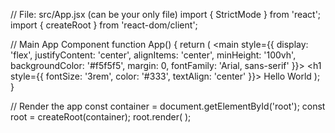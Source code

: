 // File: src/App.jsx (can be your only file)
import { StrictMode } from 'react';
import { createRoot } from 'react-dom/client';

// Main App Component
function App() {
  return (
    <main style={{
      display: 'flex',
      justifyContent: 'center',
      alignItems: 'center',
      minHeight: '100vh',
      backgroundColor: '#f5f5f5',
      margin: 0,
      fontFamily: 'Arial, sans-serif'
    }}>
      <h1 style={{
        fontSize: '3rem',
        color: '#333',
        textAlign: 'center'
      }}>
        Hello World
      </h1>
    </main>
  );
}

// Render the app
const container = document.getElementById('root');
const root = createRoot(container);
root.render(
  <StrictMode>
    <App />
  </StrictMode>
);
